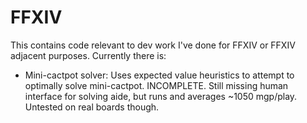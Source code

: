 # FFXIV 
This contains code relevant to dev work I've done for FFXIV or FFXIV adjacent purposes. Currently there is:
* Mini-cactpot solver: Uses expected value heuristics to attempt to optimally solve mini-cactpot. INCOMPLETE. Still missing human interface for solving aide, but runs and averages ~1050 mgp/play. Untested on real boards though.
